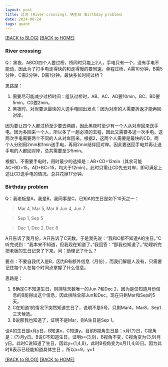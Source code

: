 ```yaml
---
layout: post
title: 过河 (River crossing)、猜生日（Birthday problem）
date: 2024-08-24
tags: quant
---
```


[[BACK to BLOG]](../another-page.html) [[BACK to HOME]](../)

### River crossing

Q：黑夜，ABCD四个人要过桥，桥同时只能上2人，手电只有一个，没有手电不能动，因此为了打手电走得快的和走得慢的要同速。单程过桥，A需10分钟，B需5分钟，C需2分钟，D需1分钟。最快多长时间过桥？

思路是：
1. 需要尽可能减少过桥时间：组队过桥时，AB、AC、AD要10min，BC、BD要5min，CD要2min。
2. 黑夜时，对岸要派最快的人送手电回出发点：因为对岸的人需要折返才能再回对岸。

因为要让四个人都过桥至少要去两趟，因此黑夜时至少有一个人从对岸回来送手电。因为多回来一个人，所以多了一趟必须的去程，因此又需要多送一次手电。送两次手电需要两个不同的人从对岸回来。根据2，这两个人需要是最快的CD，两个人分别用2min和1min送手电，再用2min结伴回对岸。因此要送回手电并再让送手电的人都回对岸，总共需要至少5min。

根据1，不需要手电时，用时最少的选择是：AB+CD=12min（其余可能AC+BD=15，AD+BC=15，均大于12min）。此时只需让CD先去对岸，即可满足上述让CD送手电的情况。总共花掉17分钟。

### Birthday problem

Q：我老板是A，我是B，我同事是C。已知A的生日是如下10天之一：
> Mar 4, Mar 5, Mar 8 
> Jun 4, Jun 7

> Sep 1, Sep 5 

> Dec 1, Dec 2, Dec 8

A只告诉了我月份，A只告诉了C天数。于是我先说：“我和C都不知道A的生日。”C听完说到：“我本来不知道，但我现在知道了。”我回答：“那我也知道了。”助理听完把老板的生日记录了下来。问：助理记了什么？

要点：不要自我代入是B，因为B有额外信息（月份），而我们解题人没有，只需要记住每个人在每个时间点掌握了什么信息。

思路是：
1. B确定C不知道生日，则排除天数唯一的Jun 7和Dec 2，因为是仅知道月份信息的B能得出这个信息，因此排除全部Jun和Dec，现在只剩Mar和Sep的5天。
2. C在知道1的情况下突然知道生日了，说明不是5号，只剩Mar4，Mar8，Sep1三天候选。
3. B说那我也知道了，证明不是Mar，则A生日是Sep 1。

设A的生日是x月y日，B知道x，C知道y。目前B视角生日是：x月{?}日，C视角是：{?}月y日。B说C不知道生日，证明x={3,9}，B视角不变，C视角变为{3,9}月y日。此时C说知道了生日，因此y={1,4,8}，此时B视角变为x月{1,4,8}日。因为此时B表示已经能知道具体生日
，所以x=9，y=1.


[[BACK to BLOG]](../another-page.html) [[BACK to HOME]](../)